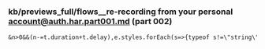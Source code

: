 ### kb/previews_full/flows__re-recording from your personal account@auth.har.part001.md (part 002)

```md
&n>0&&(n-=t.duration+t.delay),e.styles.forEach(s=>{typeof s!=\"string\"&&s.for
```

```
